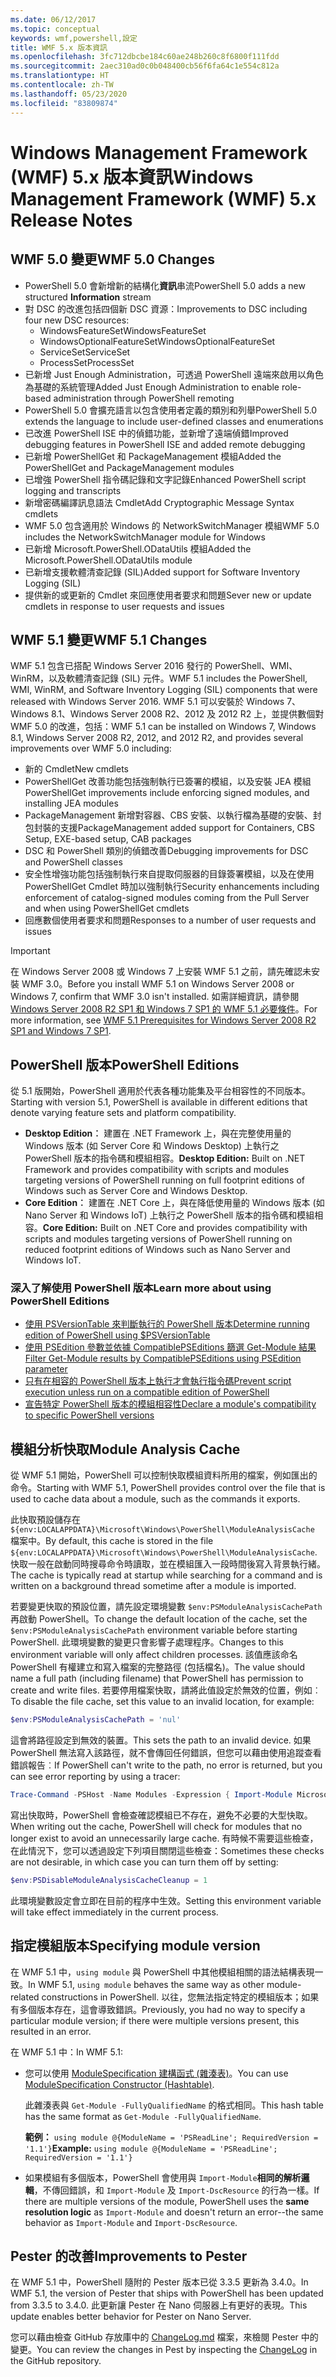 ```yaml
---
ms.date: 06/12/2017
ms.topic: conceptual
keywords: wmf,powershell,設定
title: WMF 5.x 版本資訊
ms.openlocfilehash: 3fc712dbcbe184c60ae248b260c8f6800f111fdd
ms.sourcegitcommit: 2aec310ad0c0b048400cb56f6fa64c1e554c812a
ms.translationtype: HT
ms.contentlocale: zh-TW
ms.lasthandoff: 05/23/2020
ms.locfileid: "83809874"
---
```

# <a name="windows-management-framework-wmf-5x-release-notes"></a><span data-ttu-id="bb1ff-103">Windows Management Framework (WMF) 5.x 版本資訊</span><span class="sxs-lookup"><span data-stu-id="bb1ff-103">Windows Management Framework (WMF) 5.x Release Notes</span></span>

## <a name="wmf-50-changes"></a><span data-ttu-id="bb1ff-104">WMF 5.0 變更</span><span class="sxs-lookup"><span data-stu-id="bb1ff-104">WMF 5.0 Changes</span></span>

- <span data-ttu-id="bb1ff-105">PowerShell 5.0 會新增新的結構化**資訊**串流</span><span class="sxs-lookup"><span data-stu-id="bb1ff-105">PowerShell 5.0 adds a new structured **Information** stream</span></span>
- <span data-ttu-id="bb1ff-106">對 DSC 的改進包括四個新 DSC 資源：</span><span class="sxs-lookup"><span data-stu-id="bb1ff-106">Improvements to DSC including four new DSC resources:</span></span>
  - <span data-ttu-id="bb1ff-107">WindowsFeatureSet</span><span class="sxs-lookup"><span data-stu-id="bb1ff-107">WindowsFeatureSet</span></span>
  - <span data-ttu-id="bb1ff-108">WindowsOptionalFeatureSet</span><span class="sxs-lookup"><span data-stu-id="bb1ff-108">WindowsOptionalFeatureSet</span></span>
  - <span data-ttu-id="bb1ff-109">ServiceSet</span><span class="sxs-lookup"><span data-stu-id="bb1ff-109">ServiceSet</span></span>
  - <span data-ttu-id="bb1ff-110">ProcessSet</span><span class="sxs-lookup"><span data-stu-id="bb1ff-110">ProcessSet</span></span>
- <span data-ttu-id="bb1ff-111">已新增 Just Enough Administration，可透過 PowerShell 遠端來啟用以角色為基礎的系統管理</span><span class="sxs-lookup"><span data-stu-id="bb1ff-111">Added Just Enough Administration to enable role-based administration through PowerShell remoting</span></span>
- <span data-ttu-id="bb1ff-112">PowerShell 5.0 會擴充語言以包含使用者定義的類別和列舉</span><span class="sxs-lookup"><span data-stu-id="bb1ff-112">PowerShell 5.0 extends the language to include user-defined classes and enumerations</span></span>
- <span data-ttu-id="bb1ff-113">已改進 PowerShell ISE 中的偵錯功能，並新增了遠端偵錯</span><span class="sxs-lookup"><span data-stu-id="bb1ff-113">Improved debugging features in PowerShell ISE and added remote debugging</span></span>
- <span data-ttu-id="bb1ff-114">已新增 PowerShellGet 和 PackageManagement 模組</span><span class="sxs-lookup"><span data-stu-id="bb1ff-114">Added the PowerShellGet and PackageManagement modules</span></span>
- <span data-ttu-id="bb1ff-115">已增強 PowerShell 指令碼記錄和文字記錄</span><span class="sxs-lookup"><span data-stu-id="bb1ff-115">Enhanced PowerShell script logging and transcripts</span></span>
- <span data-ttu-id="bb1ff-116">新增密碼編譯訊息語法 Cmdlet</span><span class="sxs-lookup"><span data-stu-id="bb1ff-116">Add Cryptographic Message Syntax cmdlets</span></span>
- <span data-ttu-id="bb1ff-117">WMF 5.0 包含適用於 Windows 的 NetworkSwitchManager 模組</span><span class="sxs-lookup"><span data-stu-id="bb1ff-117">WMF 5.0 includes the NetworkSwitchManager module for Windows</span></span>
- <span data-ttu-id="bb1ff-118">已新增 Microsoft.PowerShell.ODataUtils 模組</span><span class="sxs-lookup"><span data-stu-id="bb1ff-118">Added the Microsoft.PowerShell.ODataUtils module</span></span>
- <span data-ttu-id="bb1ff-119">已新增支援軟體清查記錄 (SIL)</span><span class="sxs-lookup"><span data-stu-id="bb1ff-119">Added support for Software Inventory Logging (SIL)</span></span>
- <span data-ttu-id="bb1ff-120">提供新的或更新的 Cmdlet 來回應使用者要求和問題</span><span class="sxs-lookup"><span data-stu-id="bb1ff-120">Sever new or update cmdlets in response to user requests and issues</span></span>

## <a name="wmf-51-changes"></a><span data-ttu-id="bb1ff-121">WMF 5.1 變更</span><span class="sxs-lookup"><span data-stu-id="bb1ff-121">WMF 5.1 Changes</span></span>

<span data-ttu-id="bb1ff-122">WMF 5.1 包含已搭配 Windows Server 2016 發行的 PowerShell、WMI、WinRM，以及軟體清查記錄 (SIL) 元件。</span><span class="sxs-lookup"><span data-stu-id="bb1ff-122">WMF 5.1 includes the PowerShell, WMI, WinRM, and Software Inventory Logging (SIL) components that were released with Windows Server 2016.</span></span> <span data-ttu-id="bb1ff-123">WMF 5.1 可以安裝於 Windows 7、Windows 8.1、Windows Server 2008 R2、2012 及 2012 R2 上，並提供數個對 WMF 5.0 的改進，包括：</span><span class="sxs-lookup"><span data-stu-id="bb1ff-123">WMF 5.1 can be installed on Windows 7, Windows 8.1, Windows Server 2008 R2, 2012, and 2012 R2, and provides several improvements over WMF 5.0 including:</span></span>

- <span data-ttu-id="bb1ff-124">新的 Cmdlet</span><span class="sxs-lookup"><span data-stu-id="bb1ff-124">New cmdlets</span></span>
- <span data-ttu-id="bb1ff-125">PowerShellGet 改善功能包括強制執行已簽署的模組，以及安裝 JEA 模組</span><span class="sxs-lookup"><span data-stu-id="bb1ff-125">PowerShellGet improvements include enforcing signed modules, and installing JEA modules</span></span>
- <span data-ttu-id="bb1ff-126">PackageManagement 新增對容器、CBS 安裝、以執行檔為基礎的安裝、封包封裝的支援</span><span class="sxs-lookup"><span data-stu-id="bb1ff-126">PackageManagement added support for Containers, CBS Setup, EXE-based setup, CAB packages</span></span>
- <span data-ttu-id="bb1ff-127">DSC 和 PowerShell 類別的偵錯改善</span><span class="sxs-lookup"><span data-stu-id="bb1ff-127">Debugging improvements for DSC and PowerShell classes</span></span>
- <span data-ttu-id="bb1ff-128">安全性增強功能包括強制執行來自提取伺服器的目錄簽署模組，以及在使用 PowerShellGet Cmdlet 時加以強制執行</span><span class="sxs-lookup"><span data-stu-id="bb1ff-128">Security enhancements including enforcement of catalog-signed modules coming from the Pull Server and when using PowerShellGet cmdlets</span></span>
- <span data-ttu-id="bb1ff-129">回應數個使用者要求和問題</span><span class="sxs-lookup"><span data-stu-id="bb1ff-129">Responses to a number of user requests and issues</span></span>

> [!IMPORTANT]
> <span data-ttu-id="bb1ff-130">在 Windows Server 2008 或 Windows 7 上安裝 WMF 5.1 之前，請先確認未安裝 WMF 3.0。</span><span class="sxs-lookup"><span data-stu-id="bb1ff-130">Before you install WMF 5.1 on Windows Server 2008 or Windows 7, confirm that WMF 3.0 isn't installed.</span></span> <span data-ttu-id="bb1ff-131">如需詳細資訊，請參閱 [Windows Server 2008 R2 SP1 和 Windows 7 SP1 的 WMF 5.1 必要條件](../setup/install-configure.md#wmf-51-prerequisites-for-windows-server-2008-r2-sp1-and-windows-7-sp1)。</span><span class="sxs-lookup"><span data-stu-id="bb1ff-131">For more information, see [WMF 5.1 Prerequisites for Windows Server 2008 R2 SP1 and Windows 7 SP1](../setup/install-configure.md#wmf-51-prerequisites-for-windows-server-2008-r2-sp1-and-windows-7-sp1).</span></span>

## <a name="powershell-editions"></a><span data-ttu-id="bb1ff-132">PowerShell 版本</span><span class="sxs-lookup"><span data-stu-id="bb1ff-132">PowerShell Editions</span></span>

<span data-ttu-id="bb1ff-133">從 5.1 版開始，PowerShell 適用於代表各種功能集及平台相容性的不同版本。</span><span class="sxs-lookup"><span data-stu-id="bb1ff-133">Starting with version 5.1, PowerShell is available in different editions that denote varying feature sets and platform compatibility.</span></span>

- <span data-ttu-id="bb1ff-134">**Desktop Edition︰** 建置在 .NET Framework 上，與在完整使用量的 Windows 版本 (如 Server Core 和 Windows Desktop) 上執行之 PowerShell 版本的指令碼和模組相容。</span><span class="sxs-lookup"><span data-stu-id="bb1ff-134">**Desktop Edition:** Built on .NET Framework and provides compatibility with scripts and modules targeting versions of PowerShell running on full footprint editions of Windows such as Server Core and Windows Desktop.</span></span>
- <span data-ttu-id="bb1ff-135">**Core Edition︰** 建置在 .NET Core 上，與在降低使用量的 Windows 版本 (如 Nano Server 和 Windows IoT) 上執行之 PowerShell 版本的指令碼和模組相容。</span><span class="sxs-lookup"><span data-stu-id="bb1ff-135">**Core Edition:** Built on .NET Core and provides compatibility with scripts and modules targeting versions of PowerShell running on reduced footprint editions of Windows such as Nano Server and Windows IoT.</span></span>

### <a name="learn-more-about-using-powershell-editions"></a><span data-ttu-id="bb1ff-136">深入了解使用 PowerShell 版本</span><span class="sxs-lookup"><span data-stu-id="bb1ff-136">Learn more about using PowerShell Editions</span></span>

- [<span data-ttu-id="bb1ff-137">使用 PSVersionTable 來判斷執行的 PowerShell 版本</span><span class="sxs-lookup"><span data-stu-id="bb1ff-137">Determine running edition of PowerShell using $PSVersionTable</span></span>](/powershell/module/microsoft.powershell.core/about/about_automatic_variables)
- [<span data-ttu-id="bb1ff-138">使用 PSEdition 參數並依據 CompatiblePSEditions 篩選 Get-Module 結果</span><span class="sxs-lookup"><span data-stu-id="bb1ff-138">Filter Get-Module results by CompatiblePSEditions using PSEdition parameter</span></span>](/powershell/module/microsoft.powershell.core/get-module)
- [<span data-ttu-id="bb1ff-139">只有在相容的 PowerShell 版本上執行才會執行指令碼</span><span class="sxs-lookup"><span data-stu-id="bb1ff-139">Prevent script execution unless run on a compatible edition of PowerShell</span></span>](/powershell/scripting/gallery/concepts/script-psedition-support)
- [<span data-ttu-id="bb1ff-140">宣告特定 PowerShell 版本的模組相容性</span><span class="sxs-lookup"><span data-stu-id="bb1ff-140">Declare a module's compatibility to specific PowerShell versions</span></span>](/powershell/scripting/gallery/concepts/module-psedition-support)

## <a name="module-analysis-cache"></a><span data-ttu-id="bb1ff-141">模組分析快取</span><span class="sxs-lookup"><span data-stu-id="bb1ff-141">Module Analysis Cache</span></span>

<span data-ttu-id="bb1ff-142">從 WMF 5.1 開始，PowerShell 可以控制快取模組資料所用的檔案，例如匯出的命令。</span><span class="sxs-lookup"><span data-stu-id="bb1ff-142">Starting with WMF 5.1, PowerShell provides control over the file that is used to cache data about a module, such as the commands it exports.</span></span>

<span data-ttu-id="bb1ff-143">此快取預設儲存在 `${env:LOCALAPPDATA}\Microsoft\Windows\PowerShell\ModuleAnalysisCache` 檔案中。</span><span class="sxs-lookup"><span data-stu-id="bb1ff-143">By default, this cache is stored in the file `${env:LOCALAPPDATA}\Microsoft\Windows\PowerShell\ModuleAnalysisCache`.</span></span> <span data-ttu-id="bb1ff-144">快取一般在啟動同時搜尋命令時讀取，並在模組匯入一段時間後寫入背景執行緒。</span><span class="sxs-lookup"><span data-stu-id="bb1ff-144">The cache is typically read at startup while searching for a command and is written on a background thread sometime after a module is imported.</span></span>

<span data-ttu-id="bb1ff-145">若要變更快取的預設位置，請先設定環境變數 `$env:PSModuleAnalysisCachePath` 再啟動 PowerShell。</span><span class="sxs-lookup"><span data-stu-id="bb1ff-145">To change the default location of the cache, set the `$env:PSModuleAnalysisCachePath` environment variable before starting PowerShell.</span></span> <span data-ttu-id="bb1ff-146">此環境變數的變更只會影響子處理程序。</span><span class="sxs-lookup"><span data-stu-id="bb1ff-146">Changes to this environment variable will only affect children processes.</span></span> <span data-ttu-id="bb1ff-147">該值應該命名 PowerShell 有權建立和寫入檔案的完整路徑 (包括檔名)。</span><span class="sxs-lookup"><span data-stu-id="bb1ff-147">The value should name a full path (including filename) that PowerShell has permission to create and write files.</span></span> <span data-ttu-id="bb1ff-148">若要停用檔案快取，請將此值設定於無效的位置，例如︰</span><span class="sxs-lookup"><span data-stu-id="bb1ff-148">To disable the file cache, set this value to an invalid location, for example:</span></span>

```powershell
$env:PSModuleAnalysisCachePath = 'nul'
```

<span data-ttu-id="bb1ff-149">這會將路徑設定到無效的裝置。</span><span class="sxs-lookup"><span data-stu-id="bb1ff-149">This sets the path to an invalid device.</span></span> <span data-ttu-id="bb1ff-150">如果 PowerShell 無法寫入該路徑，就不會傳回任何錯誤，但您可以藉由使用追蹤查看錯誤報告︰</span><span class="sxs-lookup"><span data-stu-id="bb1ff-150">If PowerShell can't write to the path, no error is returned, but you can see error reporting by using a tracer:</span></span>

```powershell
Trace-Command -PSHost -Name Modules -Expression { Import-Module Microsoft.PowerShell.Management -Force }
```

<span data-ttu-id="bb1ff-151">寫出快取時，PowerShell 會檢查確認模組已不存在，避免不必要的大型快取。</span><span class="sxs-lookup"><span data-stu-id="bb1ff-151">When writing out the cache, PowerShell will check for modules that no longer exist to avoid an unnecessarily large cache.</span></span> <span data-ttu-id="bb1ff-152">有時候不需要這些檢查，在此情況下，您可以透過設定下列項目關閉這些檢查：</span><span class="sxs-lookup"><span data-stu-id="bb1ff-152">Sometimes these checks are not desirable, in which case you can turn them off by setting:</span></span>

```powershell
$env:PSDisableModuleAnalysisCacheCleanup = 1
```

<span data-ttu-id="bb1ff-153">此環境變數設定會立即在目前的程序中生效。</span><span class="sxs-lookup"><span data-stu-id="bb1ff-153">Setting this environment variable will take effect immediately in the current process.</span></span>

## <a name="specifying-module-version"></a><span data-ttu-id="bb1ff-154">指定模組版本</span><span class="sxs-lookup"><span data-stu-id="bb1ff-154">Specifying module version</span></span>

<span data-ttu-id="bb1ff-155">在 WMF 5.1 中，`using module` 與 PowerShell 中其他模組相關的語法結構表現一致。</span><span class="sxs-lookup"><span data-stu-id="bb1ff-155">In WMF 5.1, `using module` behaves the same way as other module-related constructions in PowerShell.</span></span>
<span data-ttu-id="bb1ff-156">以往，您無法指定特定的模組版本；如果有多個版本存在，這會導致錯誤。</span><span class="sxs-lookup"><span data-stu-id="bb1ff-156">Previously, you had no way to specify a particular module version; if there were multiple versions present, this resulted in an error.</span></span>

<span data-ttu-id="bb1ff-157">在 WMF 5.1 中：</span><span class="sxs-lookup"><span data-stu-id="bb1ff-157">In WMF 5.1:</span></span>

- <span data-ttu-id="bb1ff-158">您可以使用 [ModuleSpecification 建構函式 (雜湊表)](/dotnet/api/microsoft.powershell.commands.modulespecification.-ctor?view=powershellsdk-1.1.0#Microsoft_PowerShell_Commands_ModuleSpecification__ctor_System_Collections_Hashtable_)。</span><span class="sxs-lookup"><span data-stu-id="bb1ff-158">You can use [ModuleSpecification Constructor (Hashtable)](/dotnet/api/microsoft.powershell.commands.modulespecification.-ctor?view=powershellsdk-1.1.0#Microsoft_PowerShell_Commands_ModuleSpecification__ctor_System_Collections_Hashtable_).</span></span>

  <span data-ttu-id="bb1ff-159">此雜湊表與 `Get-Module -FullyQualifiedName` 的格式相同。</span><span class="sxs-lookup"><span data-stu-id="bb1ff-159">This hash table has the same format as `Get-Module -FullyQualifiedName`.</span></span>

  <span data-ttu-id="bb1ff-160">**範例：** `using module @{ModuleName = 'PSReadLine'; RequiredVersion = '1.1'}`</span><span class="sxs-lookup"><span data-stu-id="bb1ff-160">**Example:** `using module @{ModuleName = 'PSReadLine'; RequiredVersion = '1.1'}`</span></span>

- <span data-ttu-id="bb1ff-161">如果模組有多個版本，PowerShell 會使用與 `Import-Module`**相同的解析邏輯**，不傳回錯誤，和 `Import-Module` 及 `Import-DscResource` 的行為一樣。</span><span class="sxs-lookup"><span data-stu-id="bb1ff-161">If there are multiple versions of the module, PowerShell uses the **same resolution logic** as `Import-Module` and doesn't return an error--the same behavior as `Import-Module` and `Import-DscResource`.</span></span>

## <a name="improvements-to-pester"></a><span data-ttu-id="bb1ff-162">Pester 的改善</span><span class="sxs-lookup"><span data-stu-id="bb1ff-162">Improvements to Pester</span></span>

<span data-ttu-id="bb1ff-163">在 WMF 5.1 中，PowerShell 隨附的 Pester 版本已從 3.3.5 更新為 3.4.0。</span><span class="sxs-lookup"><span data-stu-id="bb1ff-163">In WMF 5.1, the version of Pester that ships with PowerShell has been updated from 3.3.5 to 3.4.0.</span></span>
<span data-ttu-id="bb1ff-164">此更新讓 Pester 在 Nano 伺服器上有更好的表現。</span><span class="sxs-lookup"><span data-stu-id="bb1ff-164">This update enables better behavior for Pester on Nano Server.</span></span>

<span data-ttu-id="bb1ff-165">您可以藉由檢查 GitHub 存放庫中的 [ChangeLog.md](https://github.com/pester/Pester/blob/master/CHANGELOG.md) 檔案，來檢閱 Pester 中的變更。</span><span class="sxs-lookup"><span data-stu-id="bb1ff-165">You can review the changes in Pest by inspecting the [ChangeLog](https://github.com/pester/Pester/blob/master/CHANGELOG.md) in the GitHub repository.</span></span>

